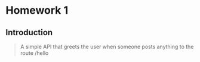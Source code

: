 # Homework 1

## Introduction

> A simple API that greets the user when someone posts anything to the route /hello
